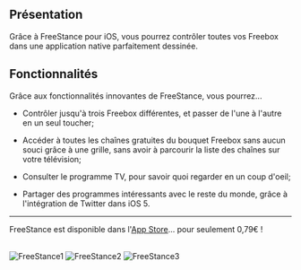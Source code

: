 Présentation
------------

Grâce à FreeStance pour iOS, vous pourrez contrôler toutes vos Freebox dans une application native parfaitement dessinée.

Fonctionnalités
---------------
Grâce aux fonctionnalités innovantes de FreeStance, vous pourrez...

* Contrôler jusqu'à trois Freebox différentes, et passer de l'une à l'autre en un seul toucher;

* Accéder à toutes les chaînes gratuites du bouquet Freebox sans aucun souci grâce à une grille, sans avoir à parcourir la liste des chaînes sur votre télévision;

* Consulter le programme TV, pour savoir quoi regarder en un coup d'oeil;

* Partager des programmes intéressants avec le reste du monde, grâce à l'intégration de Twitter dans iOS 5.

***
FreeStance est disponible dans l'[App Store](http://www.apple.com/iphone/from-the-app-store/)… pour seulement 0,79€ !
<br /><br />

![FreeStance1](http://dev.outadoc.fr/img/FreeStance/0.png "FreeStance 1")
![FreeStance2](http://dev.outadoc.fr/img/FreeStance/1.png "FreeStance 2")
![FreeStance3](http://dev.outadoc.fr/img/FreeStance/2.png "FreeStance 3")
